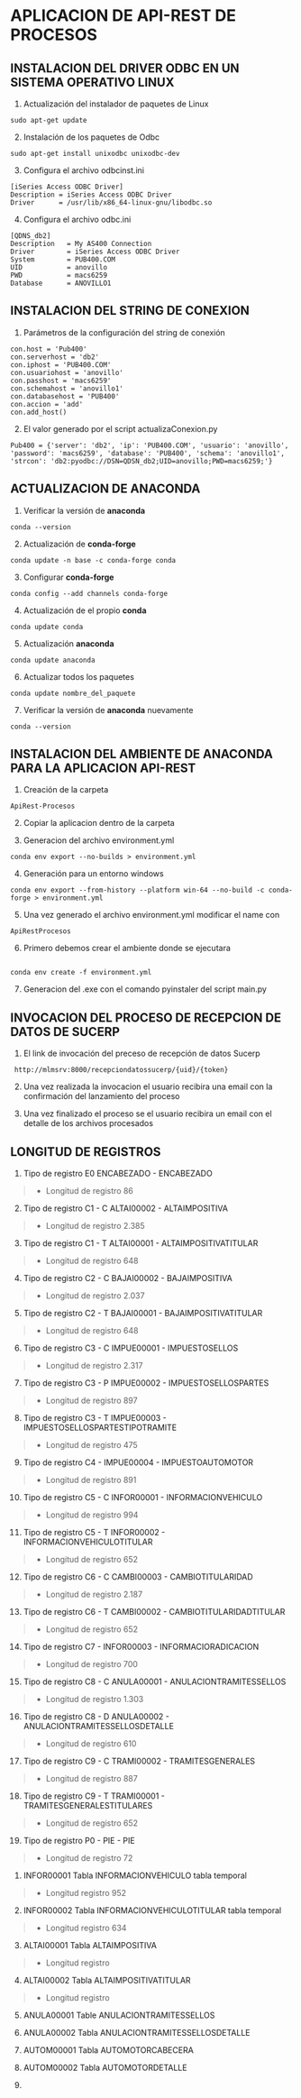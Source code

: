 # APLICACION DE API-REST DE PROCESOS


## INSTALACION DEL DRIVER ODBC EN UN SISTEMA OPERATIVO LINUX

1. Actualización del instalador de paquetes de Linux

```
sudo apt-get update

```

2. Instalación de los paquetes de Odbc

```
sudo apt-get install unixodbc unixodbc-dev

```

3. Configura el archivo odbcinst.ini

```
[iSeries Access ODBC Driver]
Description = iSeries Access ODBC Driver
Driver      = /usr/lib/x86_64-linux-gnu/libodbc.so

```

4. Configura el archivo odbc.ini

```
[QDNS_db2]
Description   = My AS400 Connection
Driver        = iSeries Access ODBC Driver
System        = PUB400.COM
UID           = anovillo
PWD           = macs6259
Database      = ANOVILLO1

```

## INSTALACION DEL STRING DE CONEXION

1. Parámetros de la configuración del string de conexión

```
con.host = 'Pub400'
con.serverhost = 'db2'
con.iphost = 'PUB400.COM'
con.usuariohost = 'anovillo'
con.passhost = 'macs6259'
con.schemahost = 'anovillo1'
con.databasehost = 'PUB400'
con.accion = 'add'
con.add_host()

```

2. El valor generado por el script actualizaConexion.py

```
Pub400 = {'server': 'db2', 'ip': 'PUB400.COM', 'usuario': 'anovillo', 'password': 'macs6259', 'database': 'PUB400', 'schema': 'anovillo1', 'strcon': 'db2:pyodbc://DSN=QDSN_db2;UID=anovillo;PWD=macs6259;'} 

```

## ACTUALIZACION DE ANACONDA

1. Verificar la versión de **anaconda**

``` 
conda --version

```

2. Actualización de **conda-forge**

``` 
conda update -n base -c conda-forge conda 

```

3. Configurar **conda-forge**

``` 
conda config --add channels conda-forge 

```

4. Actualización de el propio **conda**

``` 
conda update conda  

```

5. Actualización **anaconda**

``` 
conda update anaconda  

```

6. Actualizar todos los paquetes

``` 
conda update nombre_del_paquete  

```

7. Verificar la versión de **anaconda** nuevamente

``` 
conda --version  

```



## INSTALACION DEL AMBIENTE DE ANACONDA PARA LA APLICACION API-REST

1. Creación de la carpeta 

``` 
ApiRest-Procesos 

```

2. Copiar la aplicacion dentro de la carpeta

3. Generacion del archivo environment.yml

``` 
conda env export --no-builds > environment.yml 

```

4. Generación para un entorno windows

``` 
conda env export --from-history --platform win-64 --no-build -c conda-forge > environment.yml  

```

5. Una vez generado el archivo environment.yml modificar el name con 

``` 
ApiRestProcesos 

```

6. Primero debemos crear el ambiente donde se ejecutara 


```

conda env create -f environment.yml

```

7. Generacion del .exe con el comando pyinstaler del script main.py


## INVOCACION DEL PROCESO DE RECEPCION DE DATOS DE SUCERP

1. El link de invocación del preceso de recepción de datos Sucerp

``` http://mlmsrv:8000/recepciondatossucerp/{uid}/{token}```

2. Una vez realizada la invocacion el usuario recibira una email con la confirmación del lanzamiento del proceso

3. Una vez finalizado el proceso se el usuario recibira un email con el detalle de los archivos procesados




## LONGITUD DE REGISTROS


1. Tipo de registro E0 ENCABEZADO -  ENCABEZADO

>- Longitud de registro 86

2. Tipo de registro C1 - C  ALTAI00002 - ALTAIMPOSITIVA                    

>- Longitud de registro                                                             2.385

3. Tipo de registro C1 - T  ALTAI00001 - ALTAIMPOSITIVATITULAR             

>- Longitud de registro 648

4. Tipo de registro C2 - C  BAJAI00002 - BAJAIMPOSITIVA                

>- Longitud de registro 2.037

5. Tipo de registro C2 - T  BAJAI00001 - BAJAIMPOSITIVATITULAR         

>- Longitud de registro 648

6. Tipo de registro C3 - C  IMPUE00001 - IMPUESTOSELLOS                  

>- Longitud de registro 2.317

7. Tipo de registro C3 - P  IMPUE00002 - IMPUESTOSELLOSPARTES            

>- Longitud de registro 897

8. Tipo de registro C3 - T  IMPUE00003 - IMPUESTOSELLOSPARTESTIPOTRAMITE 

>- Longitud de registro 475

9. Tipo de registro C4 -    IMPUE00004 - IMPUESTOAUTOMOTOR               

>- Longitud de registro 891

10. Tipo de registro C5 - C INFOR00001 - INFORMACIONVEHICULO               

>- Longitud de registro 994

11. Tipo de registro C5 - T INFOR00002 - INFORMACIONVEHICULOTITULAR        

>- Longitud de registro 652

12. Tipo de registro C6 - C CAMBI00003 - CAMBIOTITULARIDAD             

>- Longitud de registro 2.187

13. Tipo de registro C6 - T CAMBI00002 - CAMBIOTITULARIDADTITULAR      

>- Longitud de registro 652

14. Tipo de registro C7 -   INFOR00003 - INFORMACIORADICACION              

>- Longitud de registro 700

15. Tipo de registro C8 - C ANULA00001 - ANULACIONTRAMITESSELLOS           

>- Longitud de registro 1.303

16. Tipo de registro C8 - D ANULA00002 - ANULACIONTRAMITESSELLOSDETALLE    

>- Longitud de registro 610

17. Tipo de registro C9 - C TRAMI00002 - TRAMITESGENERALES            

>- Longitud de registro 887

18. Tipo de registro C9 - T TRAMI00001 - TRAMITESGENERALESTITULARES   

>- Longitud de registro 652

19. Tipo de registro P0 -   PIE - PIE                        

>- Longitud de registro 72







1. INFOR00001 Tabla INFORMACIONVEHICULO tabla temporal

>- Longitud registro 952

2. INFOR00002 Tabla INFORMACIONVEHICULOTITULAR tabla temporal

>- Longitud registro 634

3. ALTAI00001 Tabla ALTAIMPOSITIVA

>- Longitud registro      

4. ALTAI00002 Tabla ALTAIMPOSITIVATITULAR

>- Longitud registro

5. ANULA00001 Table ANULACIONTRAMITESSELLOS

6. ANULA00002 Tabla ANULACIONTRAMITESSELLOSDETALLE

7. AUTOM00001 Tabla AUTOMOTORCABECERA

8. AUTOM00002 Tabla AUTOMOTORDETALLE

9. 










